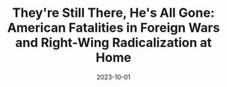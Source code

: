 ---
title: "They're Still There, He's All Gone: American Fatalities in Foreign Wars and Right-Wing Radicalization at Home"
collection: publications
permalink: /publication/2023-parler
date: 2023-10-01
venue: 'American Political Science Review'
paperurl: "/files/pdf/research/They're Still Here.pdf"
link: 'https://doi.org/10.1017/S0003055423000904'
code: 'https://doi.org/10.7910/DVN/4GLPII'
citation: "McAlexander, Richard J., Michael A. Rubin, and Rob Williams. 2024. &quot;They're Still There, He's All Gone: American Fatalities in Foreign Wars and Right-Wing Radicalization at Home.&quot; <i>American Political Science Review</i> 118(3):1577-1583. doi:10.1017/S0003055423000904"
---